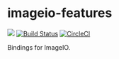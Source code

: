 # imageio-features

![](https://github.com/jinahya/imageio-features/workflows/Java%20CI/badge.svg)
[![Build Status](https://travis-ci.org/jinahya/imageio-features.svg?branch=develop)](https://travis-ci.org/jinahya/imageio-features)
[![CircleCI](https://circleci.com/gh/jinahya/imageio-features/tree/develop.svg?style=svg)](https://circleci.com/gh/jinahya/imageio-features/tree/develop)

Bindings for ImageIO.

